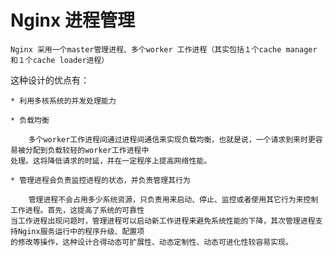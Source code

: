 # Nginx 进程管理

    Nginx 采用一个master管理进程、多个worker 工作进程（其实包括１个cache manager 和１个cache loader进程）
这种设计的优点有：

    * 利用多核系统的并发处理能力

    * 负载均衡

        多个worker工作进程间通过进程间通信来实现负载均衡，也就是说，一个请求到来时更容易被分配到负载较轻的worker工作进程中
    处理。这将降低请求的时延，并在一定程序上提高网络性能。

    * 管理进程会负责监控进程的状态，并负责管理其行为

        管理进程不会占用多少系统资源，只负责用来启动、停止、监控或者使用其它行为来控制工作进程。首先，这提高了系统的可靠性
    当工作进程出现问题时，管理进程可以启动新工作进程来避免系统性能的下降，其次管理进程支持Nginx服务运行中的程序升级、配置项
    的修改等操作，这种设计合得动态可扩展性、动态定制性、动态可进化性较容易实现。
